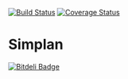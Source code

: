 [![Build Status](https://travis-ci.org/meuhia/Simplann.png?branch=master)](https://travis-ci.org/meuhia/Simplann)
[![Coverage Status](https://coveralls.io/repos/meuhia/Simplann/badge.png)](https://coveralls.io/r/meuhia/Simplann)

Simplan
=======


[![Bitdeli Badge](https://d2weczhvl823v0.cloudfront.net/meuhia/simplann/trend.png)](https://bitdeli.com/free "Bitdeli Badge")


